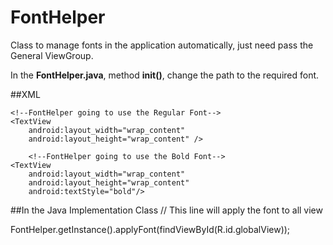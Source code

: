 # FontHelper
Class to manage fonts in the application automatically, just need pass the General ViewGroup.

In the **FontHelper.java**, method **init()**, change the path to the required font.

##XML
<LinearLayout xmlns:android="http://schemas.android.com/apk/res/android"
    android:id="@+id/globalView"
    android:layout_width="match_parent"
    android:layout_height="match_parent"
    android:orientation="vertical">
    
    <!--FontHelper going to use the Regular Font-->
    <TextView
        android:layout_width="wrap_content"
        android:layout_height="wrap_content" />
        
        <!--FontHelper going to use the Bold Font-->
    <TextView
        android:layout_width="wrap_content"
        android:layout_height="wrap_content"
        android:textStyle="bold"/>
</LinearLayout>

##In the Java Implementation Class
// This line will apply the font to all view

FontHelper.getInstance().applyFont(findViewById(R.id.globalView));
